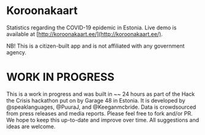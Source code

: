 # Koroonakaart

Statistics regarding the COVID-19 epidemic in Estonia. Live demo is available at [http://koroonakaart.ee/](http://koroonakaart.ee/).

NB! This is a citizen-built app and is not affiliated with any government agency. 

# WORK IN PROGRESS
This is a work in progress and was built in ~~ 24 hours as part of the Hack the Crisis hackathon put on by Garage 48 in Estonia. It is developed by @speaklanguages, @PuuraJ, and @Keeganmcbride. Data is crowdsourced from press releases and media reports. Please feel free to fork and/or PR. We hope to keep this up-to-date and improve over time. All suggestions and ideas are welcome. 
